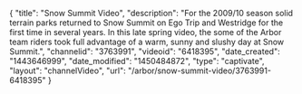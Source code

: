 {
    "title": "Snow Summit Video",
    "description": "For the 2009\/10 season solid terrain parks returned to Snow Summit on Ego Trip and Westridge for the first time in several years. In this late spring video, the some of the Arbor team riders took full advantage of a warm, sunny and slushy day at Snow Summit.",
    "channelid": "3763991",
    "videoid": "6418395",
    "date_created": "1443646999",
    "date_modified": "1450484872",
    "type": "captivate",
    "layout": "channelVideo",
    "url": "\/arbor\/snow-summit-video\/3763991-6418395"
}